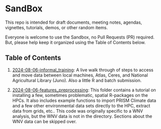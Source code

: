 # SandBox

This repo is intended for draft documents, meeting notes, agendas, vignettes, tutorials, demos, or other random items.

Everyone is welcome to use the Sandbox, no Pull Requests (PR) required. But, please help keep it organized using the Table of Contents below.

## Table of Contents

1.  [2024-08-06-informal_training](https://github.com/geoepi/sandbox/blob/main/2024-08-06-informal_training/2024-08-06_informal_training_scinet_data_transfer.md): A live walk through of steps to access and move data between local machines, Atlas, Ceres, and National Agricultural Library (Juno). Also a little R and batch submission.

2.  [2024-08-06-features_preprocessing](https://github.com/geoepi/sandbox/blob/main/2024-08-06-features_preprocessing/download_preprocessing_overview.md): This folder contains a tutorial on installing a few, sometimes problematic, spatial R-packages on the HPCs. It also includes example functions to import PRISM Climate data and a few other environmental data sets directly to the HPC, extract data from grids, etc.. This code was originally specific to a WNV analysis, but the WNV data is not in the directory. Sections about the WNV data can be skipped over.
